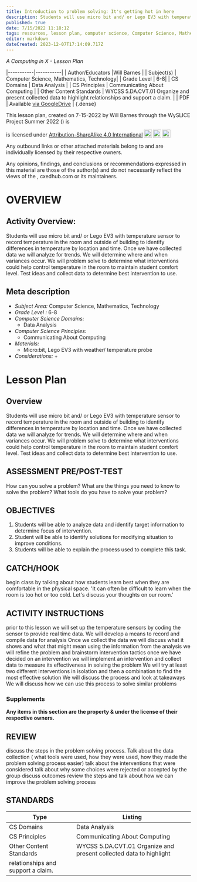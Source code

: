 ```yaml
---
title: Introduction to problem solving: It's getting hot in here
description: Students will use micro bit and/ or Lego EV3 with temperature sensor to record temperature in the  room and outside of building to identify differences in temperature by location and time. Once we have collected data we will analyze for trends. We will determine where and when variances occur. We will problem solve to determine what interventions could help control temperature in the room to maintain student comfort level. Test ideas and collect data to determine best intervention to use.
published: true
date: 7/15/2022 11:18:12
tags: resources, lesson plan, computer science, Computer Science, Mathematics, Technology 
editor: markdown
dateCreated: 2023-12-07T17:14:09.717Z
---
```

*A Computing in X - Lesson Plan*

|-----------|-----------|
| Author/Educators |Will Barnes |
| Subject(s) | Computer Science, Mathematics, Technology|
| Grade Level | 6-8|
| CS Domains | Data Analysis |
| CS Principles | Communicating About Computing |
| Other Content Standards | WYCSS 5.DA.CVT.01 Organize and present collected data to highlight
relationships and support a claim. | 
| PDF | Available [via GoogleDrive]() |
{.dense}






This lesson plan, created on 7-15-2022 by Will Barnes through the  WySLICE Project Summer 2022 () is  <p xmlns:cc="http://creativecommons.org/ns#" >  is licensed under <a href="http://creativecommons.org/licenses/by-sa/4.0/?ref=chooser-v1" target="_blank" rel="license noopener noreferrer" style="display:inline-block;">Attribution-ShareAlike 4.0 International<img style="height:22px!important;margin-left:3px;vertical-align:text-bottom;" src="https://mirrors.creativecommons.org/presskit/icons/cc.svg?ref=chooser-v1"><img style="height:22px!important;margin-left:3px;vertical-align:text-bottom;" src="https://mirrors.creativecommons.org/presskit/icons/by.svg?ref=chooser-v1"><img style="height:22px!important;margin-left:3px;vertical-align:text-bottom;" src="https://mirrors.creativecommons.org/presskit/icons/sa.svg?ref=chooser-v1"></a></p>


Any outbound links or other attached materials belong to and are individually licensed by their respective owners. 


Any opinions, findings, and conclusions or recommendations expressed in this material are those of the author(s) and do not necessarily reflect the views of the , cxedhub.com or its maintainers.


# OVERVIEW
## Activity Overview:  
Students will use micro bit and/ or Lego EV3 with temperature sensor to record temperature in the  room and outside of building to identify differences in temperature by location and time. Once we have collected data we will analyze for trends. We will determine where and when variances occur. We will problem solve to determine what interventions could help control temperature in the room to maintain student comfort level. Test ideas and collect data to determine best intervention to use.
## Meta description
+ *Subject Area:* Computer Science, Mathematics, Technology 
+ *Grade Level :* 6-8 
+ *Computer Science Domains:*
   + Data Analysis
+ *Computer Science Principles:*
   + Communicating About Computing
+ *Materials:* 
   + Micro:bit, Lego EV3 with weather/ temperature probe
+ *Considerations:*
   + 


# Lesson Plan
## Overview
Students will use micro bit and/ or Lego EV3 with temperature sensor to record temperature in the  room and outside of building to identify differences in temperature by location and time. Once we have collected data we will analyze for trends. We will determine where and when variances occur. We will problem solve to determine what interventions could help control temperature in the room to maintain student comfort level. Test ideas and collect data to determine best intervention to use.
## ASSESSMENT PRE/POST-TEST
How can you solve a problem?
What are the things you need to know to solve the problem?
What tools do you have to solve your problem?
## OBJECTIVES
1. Students will be able to analyze data and identify target information to determine focus of intervention. 
2. Student will be able to identify solutions for modifying situation to improve conditions.
3. Students will be able to explain the process used to complete this task.


## CATCH/HOOK
begin class by talking about how students learn best when they are comfortable in the physical space. 'It can often be difficult to learn when the room is too hot or too cold.  Let's discuss your thoughts on our room.'


## ACTIVITY INSTRUCTIONS
prior to this lesson we will set up the temperature sensors by coding the sensor to provide real time data. 
We will develop a means to record and compile data for analysis
Once we collect the data we will discuss what it shows and what that might mean
using the information from the analysis we will refine the problem and brainstorm intervention tactics
once we have decided on an intervention we will implement an intervention and collect data to measure its effectiveness in solving the problem
We will try at least two different interventions in isolation and then a combination to find the most effective solution
We will discuss the process and look at takeaways
We will discuss how we can use this process to solve similar problems


### Supplements
**Any items in this section are the property & under the license of their respective owners.**






## REVIEW
discuss the steps in the problem solving process.
Talk about the data collection ( what tools were used, how they were used, how they made the problem solving process easier)
talk about the interventions that were considered
talk about why some choices were rejected or accepted by the group
discuss outcomes
review the steps and talk about how we can improve the problem solving process
## STANDARDS        
| Type | Listing | 
|-----------|-----------|
| CS Domains  | Data Analysis|
| CS Principles   | Communicating About Computing|
| Other Content Standards | WYCSS 5.DA.CVT.01 Organize and present collected data to highlight
relationships and support a claim.  |